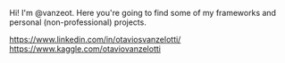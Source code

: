 Hi!
I'm @vanzeot. Here you're going to find some of my frameworks and personal (non-professional) projects.

https://www.linkedin.com/in/otaviosvanzelotti/
https://www.kaggle.com/otaviovanzelotti
